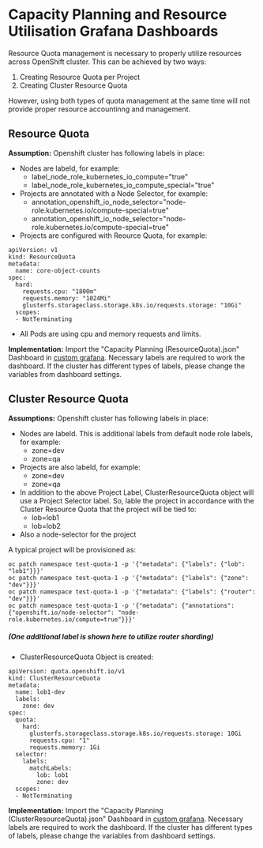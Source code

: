 # Capacity Planning and Resource Utilisation Grafana Dashboards


Resource Quota management is necessary to properly utilize resources across OpenShift cluster. This can be achieved by two ways:
1. Creating Resource Quota per Project
2. Creating Cluster Resource Quota

However, using both types of quota management at the same time will not provide proper resource accountinng and management.

## Resource Quota

**Assumption:** Openshift cluster has following labels in place:
* Nodes are labeld, for example:
  * label_node_role_kubernetes_io_compute="true"
  * label_node_role_kubernetes_io_compute_special="true"
* Projects are annotated with a Node Selector, for example:
  * annotation_openshift_io_node_selector="node-role.kubernetes.io/compute-special=true"
  * annotation_openshift_io_node_selector="node-role.kubernetes.io/compute-special=true"
* Projects are configured with Reource Quota, for example:
```
apiVersion: v1
kind: ResourceQuota
metadata:
  name: core-object-counts
spec:
  hard:
    requests.cpu: "1800m"
    requests.memory: "1024Mi"
    glusterfs.storageclass.storage.k8s.io/requests.storage: "10Gi"
  scopes:
  - NotTerminating
```
* All Pods are using cpu and memory requests and limits.


**Implementation:** 
Import the "Capacity Planning (ResourceQuota).json" Dashboard in [custom grafana](https://github.com/redhat-cop/openshift-toolkit/tree/master/custom-dashboards). Necessary labels are required to work the dashboard. If the cluster has different types of labels, please change the variables from dashboard settings.


## Cluster Resource Quota

**Assumptions:**
Openshift cluster has following labels in place:
* Nodes are labeld. This is additional labels from default node role labels, for example:
  * zone=dev
  * zone=qa
* Projects are also labeld, for example:
  * zone=dev
  * zone=qa
* In addition to the above Project Label, ClusterResourceQuota object will use a Project Selector label. So, lable the project in accordance with the Cluster Resource Quota that the project will be tied to:
  * lob=lob1
  * lob=lob2
* Also a node-selector for the project

A typical project will be provisioned as:
```
oc patch namespace test-quota-1 -p '{"metadata": {"labels": {"lob": "lob1"}}}'
oc patch namespace test-quota-1 -p '{"metadata": {"labels": {"zone": "dev"}}}'
oc patch namespace test-quota-1 -p '{"metadata": {"labels": {"router": "dev"}}}'
oc patch namespace test-quota-1 -p '{"metadata": {"annotations": {"openshift.io/node-selector": "node-role.kubernetes.io/compute=true"}}}'
```
##### (One additional label is shown here to utilize router sharding)

* ClusterResourceQuota Object is created:
```
apiVersion: quota.openshift.io/v1
kind: ClusterResourceQuota
metadata:
  name: lob1-dev
  labels:
    zone: dev
spec:
  quota:
    hard:
      glusterfs.storageclass.storage.k8s.io/requests.storage: 10Gi
      requests.cpu: "1"
      requests.memory: 1Gi
  selector:
    labels:
      matchLabels:
        lob: lob1
        zone: dev
  scopes:
  - NotTerminating
  ```

**Implementation:** 
Import the "Capacity Planning (ClusterResourceQuota).json" Dashboard in [custom grafana](https://github.com/redhat-cop/openshift-toolkit/tree/master/custom-dashboards). Necessary labels are required to work the dashboard. If the cluster has different types of labels, please change the variables from dashboard settings.